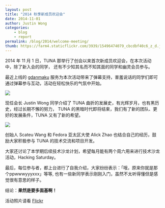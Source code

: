 ```yaml
---
layout: post
title: "2014 秋季新成员欢迎会"
date: 2014-11-01
author: Justin Wong
categories:
    - blog
    - report
permalink: /blog/2014/welcome-meeting/
thumb: https://farm4.staticflickr.com/3939/15496474079_cbcdbf40c6_z_d.jpg
---
```


2014 年 11 月 1 日，TUNA 那举行了创会以来首次新成员欢迎会，在本次活动中，除了新入会的同学，
还有不少知其名而不知其面的同学和幽灵会员参与。

最近上线的 [gdanmaku](https://github.com/tuna/gdanmaku/) 服务为本次活动带来了弹幕支持，害羞说话的同学们即可通过弹幕参与互动，活动在轻松快乐的气氛中开始。

<!--more-->
![](https://farm6.staticflickr.com/5615/15497540390_cc99343d78_z_d.jpg)

现任会长 Justin Wong 同学介绍了 TUNA 曲折的发展史，有光辉岁月，也有黑历史，经过长期不懈的努力，
TUNA 的黑暗时代即将结束，我们有了新的团队、更好的发展条件，TUNA 又有了新的希望。

![](https://farm8.staticflickr.com/7505/15062404134_ddcd3ba365_z_d.jpg)

创始人 Scateu Wang 和 Fedora 亚太区大使 Alick Zhao 也结合自己的经历，鼓励大家积极参与 TUNA 的技术交流和项目开发。

大家还讨论了本学期后续技术沙龙计划，希望每月能有两个周六用来进行技术沙龙活动，Hacking Saturday。

最后，每位参与者，都上台进行了自我介绍，大家纷纷表示：「哦，原来你就是那个ppwwwyyyxxx」等等, 
也有一些新同学表示刚刚入门，虽然不太听得懂但是感觉很有意思的样子。

结论：**果然是要多面基啊！**

活动照片请看 [Flickr](https://www.flickr.com/groups/tuna/pool/tags/welcome-2014/)

